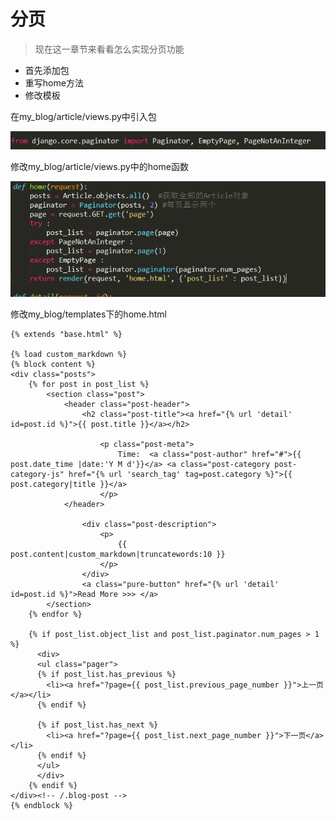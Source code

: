 # 分页
> 现在这一章节来看看怎么实现分页功能

* 首先添加包
* 重写home方法
* 修改模板

在my_blog/article/views.py中引入包


![10-django-page-import](_images/django-blog/10-django-page-import.png)

修改my_blog/article/views.py中的home函数


![10-django-view](_images/django-blog/10-django-view.png)

修改my_blog/templates下的home.html

```
{% extends "base.html" %}

{% load custom_markdown %}
{% block content %}
<div class="posts">
    {% for post in post_list %}
        <section class="post">
            <header class="post-header">
                <h2 class="post-title"><a href="{% url 'detail' id=post.id %}">{{ post.title }}</a></h2>

                    <p class="post-meta">
                        Time:  <a class="post-author" href="#">{{ post.date_time |date:'Y M d'}}</a> <a class="post-category post-category-js" href="{% url 'search_tag' tag=post.category %}">{{ post.category|title }}</a>
                    </p>
            </header>

                <div class="post-description">
                    <p>
                        {{ post.content|custom_markdown|truncatewords:10 }}
                    </p>
                </div>
                <a class="pure-button" href="{% url 'detail' id=post.id %}">Read More >>> </a>
        </section>
    {% endfor %}

    {% if post_list.object_list and post_list.paginator.num_pages > 1 %}
      <div>
      <ul class="pager">
      {% if post_list.has_previous %}
        <li><a href="?page={{ post_list.previous_page_number }}">上一页</a></li>
      {% endif %}

      {% if post_list.has_next %}
        <li><a href="?page={{ post_list.next_page_number }}">下一页</a></li>
      {% endif %}
      </ul>
      </div>
    {% endif %}
</div><!-- /.blog-post -->
{% endblock %}
```






